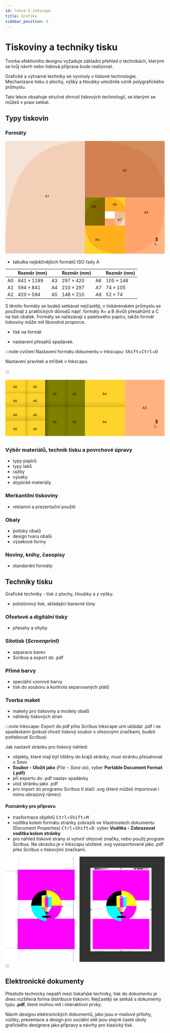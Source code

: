 ```yaml
---
id: lekce-5-inkscape
title: Grafika
sidebar_position: 6
---
```


# Tiskoviny a techniky tisku
Tvorba efektivního designu vyžaduje základní přehled o technikách, kterými se tvůj návrh nebo tisková příprava bude realizovat.

Grafické a výtvarné techniky se vyvinuly v tiskové technologie. Mechanizace tisku z plochy, výšky a hloubky umožnila vznik polygrafického průmyslu.

Tato lekce obsahuje stručné shrnutí tiskových technologií, se kterými se můžeš v praxi setkat.

## Typy tiskovin
### Formáty

![image](./images/inkscape-papersizes.svg)

- tabulka nejběžnějších formátů ISO řady A


|    | Rozměr (mm) |    | Rozměr (mm) |    | Rozměr (mm) |
|----|-------------|----|-------------|----|-------------|
| A0 | 841 × 1189  | A3 | 297 × 420   | A6 | 105 × 148   |
| A1 | 594 × 841   | A4 | 210 × 297   | *A7* | 74 × 105    |
| A2 | 420 × 594   | A5 | 148 × 210   | *A8* | 52 × 74     |

S těmito formáty se budeš setkávat nejčastěji, v tiskárenském průmyslu se použivají z praktických důvodů např. formáty A+ a B (kvůli přesahům) a C na tisk obálek. Formáty se nařezávají z paletového papíru, takže formát tiskoviny může mít libovolné proporce.  

- tisk na formát

- nastavení přesahů spadávek.

:::note cvičení
Nastavení formátu dokumentu v Inkscapu: <kbd>Shift</kbd>+<kbd>Ctrl</kbd>+<kbd>D</kbd>

Nastavení pravítek a mřížek v Inkscapu.



:::

![image](./images/inkscape-papersizes2.svg)

### Výběr materiálů, technik tisku a povrchové úpravy
- typy papírů
- typy laků
- ražby
- výseky
- atypické materiály
### Merkantilní tiskoviny
- reklamní a prezentační použití

### Obaly
- potisky obalů
- design tvaru obalů
- výsekové formy

### Noviny, knihy, časopisy
- standardní formáty
## Techniky tisku
Grafické techniky - tisk z plochy, hloubky a z výšky.
- polotónový tisk, skládající barevné tóny
### Ofsetové a digitální tisky
- přesahy a ohyby
### Sítotisk (*Screenprint*)
- separace barev
- Scribus a export do .pdf
### Přímé barvy
- speciální vzorové barvy
- tisk do souboru a kontrola separovaných plátů
### Tvorba maket
- makety pro tiskoviny a modely obalů
- náhledy tiskových stran

:::note Inkscape: Export do pdf přes Scribus
Inkscape umí ukládat .pdf i se spadávkami (pokud chceš tiskový soubor s ořezovými značkami, budeš potřebovat Scribus)

Jak nastavit stránku pro tiskový náhled:

- objekty, které mají být tištěny do krajů stránky, musí stránku přesahovat o 5mm
- **Soubor ‣ Uložit jako** (*File ‣ Save as*), vyber **Portable Document Format (.pdf)**
- při exportu do .pdf nastav spadávky
- ulož stránku jako .pdf
- pro import do programu Scribus ti stačí .svg (které můžeš importovat i mimo obrazový rámec)
#### Poznámky pro přípravu

- trasformace objektů <kbd>Ctrl</kbd>+<kbd>Shift</kbd>+<kbd>M</kbd>  
- vodítka kolem formátu stránky zobrazíš ve Vlastnostech dokumentu (Document Properties) <kbd>Ctrl</kbd>+<kbd>Shift</kbd>+<kbd>D</kbd>: vyber **Vodítka ‣ Zobrazovat vodítka kolem stránky**
- pro náhled tiskové strany si vytvoř ořezové značky, nebo použij program Scribus. Na obrázku je v Inkscapu uložené .svg vyexportované jako .pdf přes Scribus s tiskovými značkami.

![image](./images/inkscape-scribus.png)
:::
## Elektronické dokumenty
Přestože technicky nepatří mezi tiskařské techniky, tisk do dokumentu je dnes rozšířená forma distribuce tiskovin. Nejčastěji se setkáš s dokumenty typu **.pdf**, které mohou mít i interaktivní prvky.

Návrh designu elektronických dokumentů, jako jsou e-mailové přílohy, vizitky, prezentace a design pro sociální sítě jsou stejně časté úkoly grafického designera jako přípravy a návrhy pro klasický tisk.
